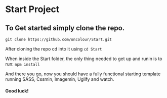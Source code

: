 # Start Project

## To Get started simply clone the repo.
`git clone https://github.com/oncolour/Start.git`

After cloning the repo cd into it using
`cd Start`

When inside the Start folder, the only thing needed to get up and runin is to run:
`npm install`

And there you go, now you should have a fully functional starting template running SASS, Cssmin, Imagemin, Uglify and watch.

#### Good luck! 
